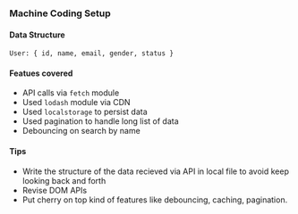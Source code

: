 ### Machine Coding Setup

#### Data Structure
`User: {
  id,
  name,
  email,
  gender,
  status
}`

#### Featues covered
* API calls via `fetch` module
* Used `lodash` module via CDN
* Used `localstorage` to persist data
* Used pagination to handle long list of data
* Debouncing on search by name


#### Tips
* Write the structure of the data recieved via API in local file to avoid keep looking back and forth
* Revise DOM APIs
* Put cherry on top kind of features like debouncing, caching, pagination.



